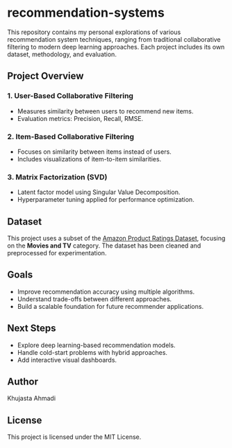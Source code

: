 # recommendation-systems

This repository contains my personal explorations of various recommendation system techniques, ranging from traditional collaborative filtering to modern deep learning approaches. Each project includes its own dataset, methodology, and evaluation.

## Project Overview

### 1. User-Based Collaborative Filtering
- Measures similarity between users to recommend new items.
- Evaluation metrics: Precision, Recall, RMSE.

### 2. Item-Based Collaborative Filtering
- Focuses on similarity between items instead of users.
- Includes visualizations of item-to-item similarities.

### 3. Matrix Factorization (SVD)
- Latent factor model using Singular Value Decomposition.
- Hyperparameter tuning applied for performance optimization.

## Dataset

This project uses a subset of the [Amazon Product Ratings Dataset](https://nijianmo.github.io/amazon/index.html), focusing on the **Movies and TV** category. The dataset has been cleaned and preprocessed for experimentation.

## Goals

- Improve recommendation accuracy using multiple algorithms.
- Understand trade-offs between different approaches.
- Build a scalable foundation for future recommender applications.

## Next Steps

- Explore deep learning-based recommendation models.
- Handle cold-start problems with hybrid approaches.
- Add interactive visual dashboards.

## Author

Khujasta Ahmadi  

## License

This project is licensed under the MIT License.
